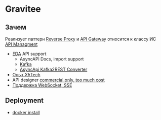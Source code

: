 # Gravitee

## Зачем

Реализует паттерн [Reverse Proxy](../../../arch/pattern/deployment/pattern.proxy.reverse.md) и [API Gateway](../../../arch/pattern/deployment/api.gateway.md) относится к классу ИС [API Managment](../../../api/api-managment.md)

- [EDA](../../../arch/style/eda.md) API support
	- AsyncAPI Docs, import support
	- [Kafka](../messagebus/kafka.md)
	- [AsyncApi Kafka2REST Converter](https://landing.gravitee.io/gravitee-bootcamp-eda-architecture?utm_medium=email&_hsmi=220813766&_hsenc=p2ANqtz--aQoEpx3MGQeHmqGtkB0aZcSlSWvGMWioDX4a1TQ8BeTnYylQp6bHhEOssHTkOztkmzCHAqgnTIJb2SUh9e_XaJU-Mrw&utm_content=220813766&utm_source=hs_automation)
- [Опыт X5Tech](https://habr.com/ru/companies/X5Tech/articles/543324/)
- API designer [commercial only, too much cost](https://www.gravitee.io/platform/api-designer)
- [Поддержка WebSocket, SSE](https://documentation.gravitee.io/apim/guides/create-apis#supported-api-styles-event-brokers-and-communication-patterns)

## Deployment

- [docker install](https://medium.com/graviteeio/getting-gravitee-io-api-management-platform-up-and-running-on-a-local-machine-9408d07221e6)